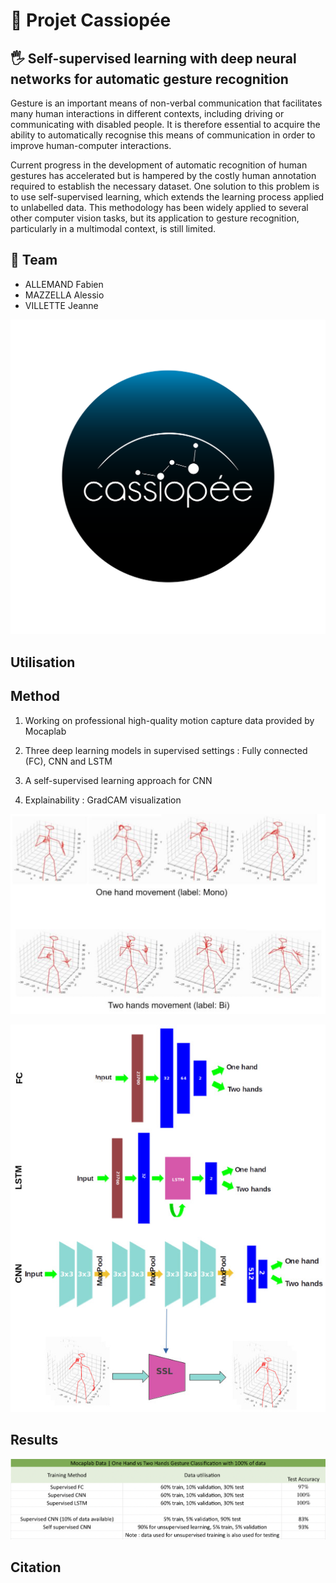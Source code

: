 # 🌌 Projet Cassiopée

## 🖐 Self-supervised learning with deep neural networks for automatic gesture recognition
Gesture is an important means of non-verbal communication that facilitates many human interactions in different contexts, including driving or communicating with disabled people. It is therefore essential to acquire the ability to automatically recognise this means of communication in order to improve human-computer interactions.

Current progress in the development of automatic recognition of human gestures has accelerated but is hampered by the costly human annotation required to establish the necessary dataset. One solution to this problem is to use self-supervised learning, which extends the learning process applied to unlabelled data. This methodology has been widely applied to several other computer vision tasks, but its application to gesture recognition, particularly in a multimodal context, is still limited.

## 👥 Team
- ALLEMAND Fabien
- MAZZELLA Alessio
- VILLETTE Jeanne

![](img/cassiopee_1.png)

## Utilisation

## Method

1. Working on professional high-quality motion capture data provided by Mocaplab

2. Three deep learning models in supervised settings : Fully connected (FC), CNN and LSTM

3. A self-supervised learning approach for CNN

4. Explainability : GradCAM visualization

![](img/skeletons.png)

![](img/models_architecture.jpeg)

## Results

![](img/results_tab.png)

## Citation
